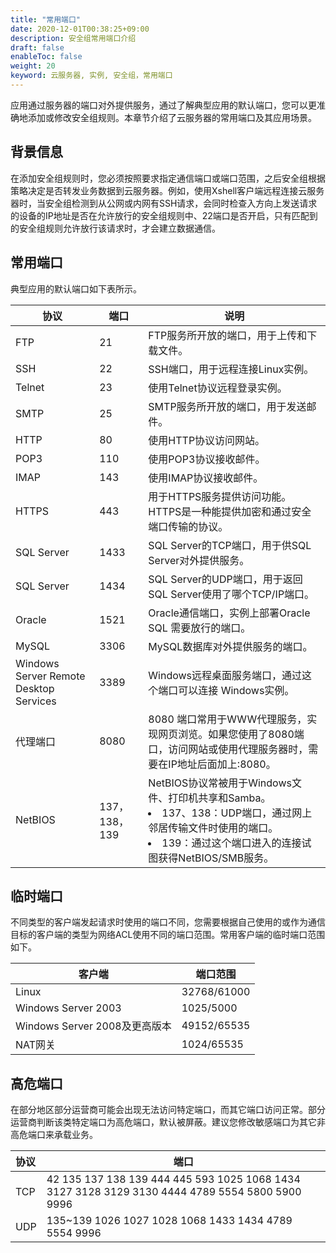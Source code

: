 ```yaml
---
title: "常用端口"
date: 2020-12-01T00:38:25+09:00
description: 安全组常用端口介绍
draft: false
enableToc: false
weight: 20
keyword: 云服务器, 实例, 安全组，常用端口
---
```


应用通过服务器的端口对外提供服务，通过了解典型应用的默认端口，您可以更准确地添加或修改安全组规则。本章节介绍了云服务器的常用端口及其应用场景。

## 背景信息

在添加安全组规则时，您必须按照要求指定通信端口或端口范围，之后安全组根据策略决定是否转发业务数据到云服务器。例如，使用Xshell客户端远程连接云服务器时，当安全组检测到从公网或内网有SSH请求，会同时检查入方向上发送请求的设备的IP地址是否在允许放行的安全组规则中、22端口是否开启，只有匹配到的安全组规则允许放行该请求时，才会建立数据通信。

## 常用端口

典型应用的默认端口如下表所示。

| 协议                                   | 端口          | 说明                                                         |
| -------------------------------------- | ------------- | ------------------------------------------------------------ |
| FTP                                    | 21            | FTP服务所开放的端口，用于上传和下载文件。                    |
| SSH                                    | 22            | SSH端口，用于远程连接Linux实例。                             |
| Telnet                                 | 23            | 使用Telnet协议远程登录实例。                                 |
| SMTP                                   | 25            | SMTP服务所开放的端口，用于发送邮件。                         |
| HTTP                                   | 80            | 使用HTTP协议访问网站。                                       |
| POP3                                   | 110           | 使用POP3协议接收邮件。                                       |
| IMAP                                   | 143           | 使用IMAP协议接收邮件。                                       |
| HTTPS                                  | 443           | 用于HTTPS服务提供访问功能。HTTPS是一种能提供加密和通过安全端口传输的协议。 |
| SQL Server                             | 1433          | SQL Server的TCP端口，用于供SQL  Server对外提供服务。         |
| SQL Server                             | 1434          | SQL Server的UDP端口，用于返回SQL  Server使用了哪个TCP/IP端口。 |
| Oracle                                 | 1521          | Oracle通信端口，实例上部署Oracle SQL 需要放行的端口。        |
| MySQL                                  | 3306          | MySQL数据库对外提供服务的端口。                              |
| Windows Server Remote Desktop Services | 3389          | Windows远程桌面服务端口，通过这个端口可以连接 Windows实例。  |
| 代理端口                               | 8080          | 8080 端口常用于WWW代理服务，实现网页浏览。如果您使用了8080端口，访问网站或使用代理服务器时，需要在IP地址后面加上:8080。 |
| NetBIOS                                | 137，138，139 | NetBIOS协议常被用于Windows文件、打印机共享和Samba。  <li>137、138：UDP端口，通过网上邻居传输文件时使用的端口。 </li><li>139：通过这个端口进入的连接试图获得NetBIOS/SMB服务。  </li> |

## 临时端口

不同类型的客户端发起请求时使用的端口不同，您需要根据自己使用的或作为通信目标的客户端的类型为网络ACL使用不同的端口范围。常用客户端的临时端口范围如下。

| 客户端                         | 端口范围    |
| ------------------------------ | ----------- |
| Linux                          | 32768/61000 |
| Windows  Server 2003           | 1025/5000   |
| Windows  Server 2008及更高版本 | 49152/65535 |
| NAT网关                        | 1024/65535  |

## 高危端口

在部分地区部分运营商可能会出现无法访问特定端口，而其它端口访问正常。部分运营商判断该类特定端口为高危端口，默认被屏蔽。建议您修改敏感端口为其它非高危端口来承载业务。

| 协议 | 端口                                                         |
| :--- | ------------------------------------------------------------ |
| TCP  | 42  135 137 138 139 444 445 593 1025 1068 1434 3127 3128 3129 3130 4444 4789 5554  5800 5900 9996 |
| UDP  | 135~139 1026 1027 1028 1068 1433 1434 4789 5554  9996        |

